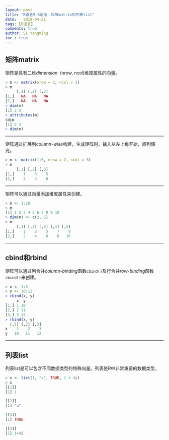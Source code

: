 ```yaml
---
layout: post
title: "R语言9-R语法：矩阵matrix和列表list"
date:   2019-04-21
tags: [R语言]
comments: true
author: Si Yangming
toc : true
---
```


## 矩阵matrix

矩阵是具有二维*dimension*  (nrow, ncol)维度属性的向量。
```r
> m <- matrix(nrow = 2, ncol = 3) 
> m
     [,1] [,2] [,3]
[1,]   NA   NA   NA
[2,]   NA   NA   NA
> dim(m)
[1] 2 3
> attributes(m)
$dim
[1] 2 3
> dim(m)
```
* * *
矩阵通过扩展列*column-wise*构建，生成矩阵时，输入从左上角开始，顺列填充。
```r
> m <- matrix(1:6, nrow = 2, ncol = 3) 
> m
     [,1] [,2] [,3]
[1,]    1    3    5
[2,]    2    4    6
```
* * *
矩阵可以通过向量添加维度属性来创建。
```r
> m <- 1:10 
> m
[1] 1 2 3 4 5 6 7 8 9 10 
> dim(m) <- c(2, 5)
> m
     [,1] [,2] [,3] [,4] [,5]
[1,]    1    3    5    7    9
[2,]    2    4    6    8   10
```
* * *
## cbind和rbind
矩阵可以通过列合并*column-binding*函数`cbind()`及行合并*row-binding*函数`rbind()`来创建。
```r
> x <- 1:3
> y <- 10:12
> cbind(x, y)
     x  y 
[1,] 1 10 
[2,] 2 11 
[3,] 3 12
> rbind(x, y) 
  [,1] [,2] [,3]
x    1    2    3
y   10   11   12
```
* * *

## 列表list
列表list是可以包含不同数据类型的特殊向量。列表是R中非常重要的数据类型。
```r
> x <- list(1, "a", TRUE, 1 + 4i) 
> x
[[1]]
[1] 1

[[2]] 
[1] "a"

[[3]]
[1] TRUE

[[4]]
[1] 1+4i
```
